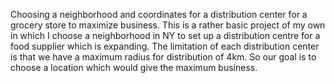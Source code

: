 Choosing a neighborhood and coordinates for a distribution center for a grocery store to maximize business.
This is a rather basic project of my own in which I choose a neighborhood in NY to set up a distribution centre for a food supplier which is expanding. The limitation of each distribution center is that we have a maximum radius for distribution of 4km. So our goal is to choose a location which would give the maximum business.
